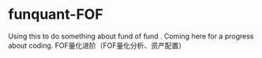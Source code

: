 # funquant-FOF
Using this to do something about fund of fund .
Coming here for a progress about coding.
FOF量化进阶（FOF量化分析、资产配置）
